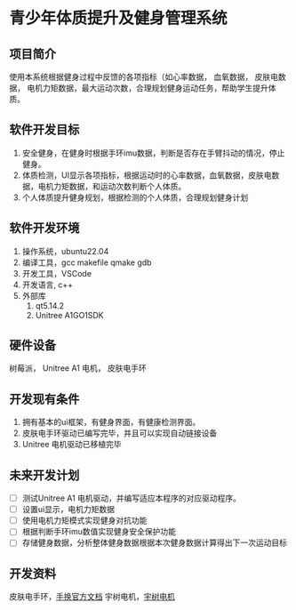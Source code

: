 <!-- # 健身器材项目开发规划

## 项目简介

使用宇树关节电机和监测手换开发一款智能健身设备。

## 设备开发  

OS : ubuntu 22.04
OS : Rasbretty Pi OS
编程语言 : cpp
语言版本 : cpp 17
ui框架 : QT 5.14.2
开发工具 qt creator VSCode git qmake
设备通信方式 串口通信 包含普通串口 RS-485
调用外部库: UnitreeMotor A1 G1官方SDK，含有x86_64和ARM

## 设备开发任务简介

使用监测手环读取人体心率，血氧饱和度，肌电信号，陀螺仪数据（包括三轴加速度，角加速度，eular angle，[手换官方文档](https://sichiray-tech.yuque.com/dm0eyv/chanpin/tisx58x4wb8fuu75)），该设备通过串口与设备通信，串口基本配置信息在**手环官方文档**中存在。

使用宇树电机作为健身直接的设备，打算采用宇树电机的力矩模式实现可调拉力健身，宇树电机还未真正了解，但是根据之前使用RoboMaster GM6020的经验可以实习阻尼效果，实现电机作为建设设备这一基本目标。电机自身可以检测**力矩、角度、角速度、角加速度、温度**,可以控制电机**力矩、角度、角速度、刚度、阻尼**，本工程预采宇树电机SDK进行继续开发，（主要不想写电机驱动，感觉太麻烦了）

计划使用树莓派Raspberry Pi作为控制中心，监测手环作为反馈设备读取健身过程中的运动数据，比如使用IMU在健身过程中判断身体是否抖动,如果抖动则电机停止运行保护用户安全。使用电机自带的力矩传感器器，读取当前力矩数据，根据反馈值调整阻尼或力矩。进行健身调控。

使用qt设计基本健身基本ui框架，(不要过度在意ui设计,项目功能实现才是核心)，ui设计需求,可以显示监测手环数据。可以让用户调控电机的参数。

## 开发任务

### UI

- [x] 设计基本的工程UI框架，内容包括，工程项目需要的基本页面（现计划设计3个页面，包括 **健身页面**、**健康管理页面**、**用户说明页面**。
- [x] 深化设计健身页面,深化实习功能为**健身设备链接**、**健身开始停止按钮**、**监测设备数据显示**,为其编写基本的回调函数。
- [ ] 深化设计健康管理页面，**该页面需要用户的、身高、体重、手环、健身历史数据**，该页面目标为
  - [ ] 获取用户个人数据。根据个人数据分析个人健康状态，简单来讲是算BMI(初期计划)
  - [ ] 显示历史健身健身数据,计划采用文件读写实习。运动完毕存放该次健身数据。然后该页面显示历史数据。(如果时间不够仅显示该次运动数据即可),**用一个图表显示，历史运动量，或者说运动次数，就是显示每次运动拉了多少次，直接显示历史数据即可**
  - [ ] 直接根据年龄以及手环数据分析，心率血氧是否正常。
- [ ] 设计用户说明页面，编写基本的使用说明书,纯文字即可

### 设备驱动

- [ ] 实现所有设备一键自动链接
  - [x] 编写基本的串口自动识别设备并连接函数。
  - [x] 使用监测设备测试实现。
  - [ ] 电机设备实现

- [ ] 驱动健康监测设备，实现主控模块(即Raspbretty PI)流畅读取手环数据。
  - [x] 编写基本驱动程序
    - [x] 监测设备实现,健身用Qt串口库实习
    - [x] 电机实现，电机用官方sdk实现
  - [ ] 测试代码

### 开发拓展

如果时间充裕且代码稳定可以进行该部分的开发，开发内容如下。

- [ ] 实现多用户设计，可以进行用户的添加，用户健康管理

## 工程开发框图

[工程开发框图](./developer.drawio)

## 开发存在难点

- 现阶段电机开发存在一定难度，由于未真正使用过该电机开发项目，所以没有过大的把握能对该电机进行快速开发。现在开发难点在于没有真正搞清健身器材需要如何开发电机。
- 第一次使用qt库进行正式软件开发，需要进行适应学习。 -->

# 青少年体质提升及健身管理系统

## 项目简介

使用本系统根据健身过程中反馈的各项指标（如心率数据， 血氧数据， 皮肤电数据， 电机力矩数据，最大运动次数，合理规划健身运动任务，帮助学生提升体质。

## 软件开发目标

1. 安全健身，在健身时根据手环imu数据，判断是否存在手臂抖动的情况，停止健身。
2. 体质检测，UI显示各项指标，根据运动时的心率数据，血氧数据，皮肤电数据，电机力矩数据，和运动次数判断个人体质。
3. 个人体质提升健身规划，根据检测的个人体质，合理规划健身计划

## 软件开发环境

1. 操作系统，ubuntu22.04
2. 编译工具，gcc makefile qmake gdb
3. 开发工具，VSCode
4. 开发语言, c++
5. 外部库
   1. qt5.14.2
   2. Unitree A1GO1SDK

## 硬件设备

树莓派， Unitree A1 电机， 皮肤电手环

## 开发现有条件

1. 拥有基本的ui框架，有健身界面，有健康检测界面。
2. 皮肤电手环驱动已编写完毕，并且可以实现自动链接设备
3. Unitree 电机驱动已移植完毕

## 未来开发计划

- [ ] 测试Unitree A1 电机驱动，并编写适应本程序的对应驱动程序。
- [ ] 设置ui显示，电机力矩数据
- [ ] 使用电机力矩模式实现健身对抗功能
- [ ] 根据判断手环imu数值实现健身安全保护功能
- [ ] 存储健身数据，分析整体健身数据根据本次健身数据计算得出下一次运动目标

## 开发资料

皮肤电手环，[手换官方文档](https://sichiray-tech.yuque.com/dm0eyv/chanpin/tisx58x4wb8fuu75)
宇树电机，[宇树电机](../development%20resource/A1电机资料/01电机手册及文档/)
